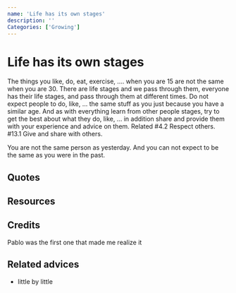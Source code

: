 ```yaml
---
name: 'Life has its own stages'
description: ''
Categories: ['Growing']
---
```

# Life has its own stages

The things you like, do, eat, exercise, …. when you are 15 are not the same when you are 30.  There are life stages and we pass through them, everyone has their life stages, and pass through them at different times. Do not expect people to do, like, … the same stuff as you just because you have a similar age. And as with everything learn from other people stages, try to get the best about what they do, like, … in addition share and provide them with your experience and advice on them. Related #4.2 Respect others. #13.1 Give and share with others.

You are not the same person as yesterday. And you can not expect to be the same as you were in the past.

## Quotes

## Resources

## Credits

Pablo was the first one that made me realize it
## Related advices

- little by little

